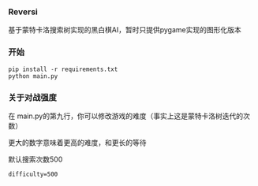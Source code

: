 ### Reversi

基于蒙特卡洛搜索树实现的黑白棋AI，暂时只提供pygame实现的图形化版本

### 开始

```
pip install -r requirements.txt
python main.py
```

### 关于对战强度

在 main.py的第九行，你可以修改游戏的难度（事实上这是蒙特卡洛树迭代的次数）

更大的数字意味着更高的难度，和更长的等待

默认搜索次数500

```
difficulty=500
```
